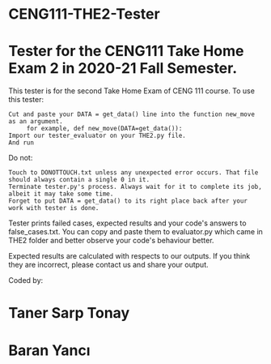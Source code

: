 # CENG111-THE2-Tester
# Tester for the CENG111 Take Home Exam 2 in 2020-21 Fall Semester.

This tester is for the second Take Home Exam of CENG 111 course.
To use this tester:

    Cut and paste your DATA = get_data() line into the function new_move as an argument.
    	 for example, def new_move(DATA=get_data()):
    Import our tester_evaluator on your THE2.py file.
    And run 

Do not:

	Touch to DONOTTOUCH.txt unless any unexpected error occurs. That file should always contain a single 0 in it.
	Terminate tester.py's process. Always wait for it to complete its job, albeit it may take some time.
	Forget to put DATA = get_data() to its right place back after your work with tester is done. 

Tester prints failed cases, expected results and your code's answers to false_cases.txt. You can copy and paste them to evaluator.py
which came in THE2 folder and better observe your code's behaviour better.

Expected results are calculated with respects to our outputs. If you think they are incorrect, please contact us and share your output.

Coded by:
# Taner Sarp Tonay
# Baran Yancı
